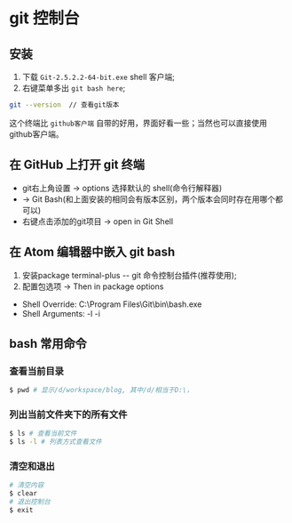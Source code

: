 # git 控制台

## 安装

1. 下载 `Git-2.5.2.2-64-bit.exe` shell 客户端;
2. 右键菜单多出 `git bash here`;

```bash
git --version  // 查看git版本
```

这个终端比 `github客户端` 自带的好用，界面好看一些；当然也可以直接使用github客户端。

## 在 GitHub 上打开 git 终端
* git右上角设置 -> options 选择默认的 shell(命令行解释器)
* -> Git Bash(和上面安装的相同会有版本区别，两个版本会同时存在用哪个都可以)
* 右键点击添加的git项目 -> open in Git Shell

## 在 Atom 编辑器中嵌入 git bash
1. 安装package terminal-plus -- git 命令控制台插件(推荐使用);
2. 配置包选项 -> Then in package options
  * Shell Override: C:\Program Files\Git\bin\bash.exe
  * Shell Arguments: -l -i  

## bash 常用命令
### 查看当前目录
```bash
$ pwd # 显示/d/workspace/blog, 其中/d/相当于D:\，
```

### 列出当前文件夹下的所有文件
```bash
$ ls # 查看当前文件
$ ls -l # 列表方式查看文件
```

### 清空和退出
```bash
# 清空内容
$ clear
# 退出控制台
$ exit
```
